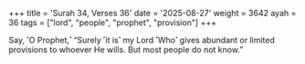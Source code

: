 +++
title = 'Surah 34, Verses 36'
date = '2025-08-27'
weight = 3642
ayah = 36
tags = ["lord", "people", "prophet", "provision"]
+++

Say, ˹O Prophet,˺ “Surely ˹it is˺ my Lord ˹Who˺ gives abundant or limited provisions to whoever He wills. But most people do not know.”